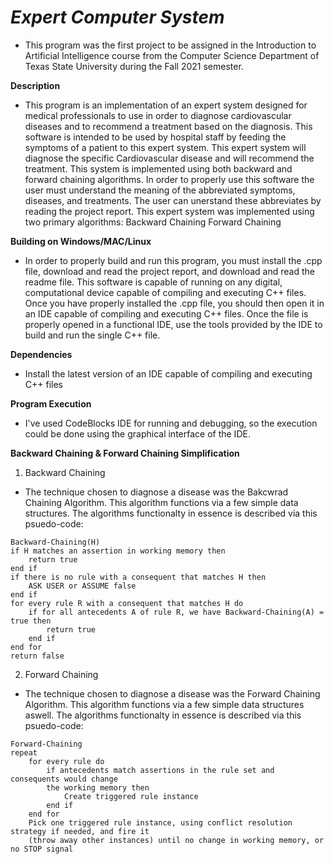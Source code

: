 # ***Expert Computer System***
* This program was the first project to be assigned in the Introduction to Artificial Intelligence course from the Computer Science Department of Texas State University during the Fall 2021 semester.

**Description**
* This program is an implementation of an expert system designed for medical professionals to use in order to diagnose cardiovascular diseases and to recommend a treatment based on the diagnosis. This software is intended to be used by hospital staff by feeding the symptoms of a patient to this expert system. This expert system will diagnose the specific Cardiovascular disease and will recommend the treatment. This system is implemented using both backward and forward chaining algorithms. In order to properly use this software the user must understand the meaning of the abbreviated symptoms, diseases, and treatments. The user can unerstand these abbreviates by reading the project report. This expert system was implemented using two primary algorithms:
Backward Chaining
Forward Chaining

**Building on Windows/MAC/Linux**
* In order to properly build and run this program, you must install the .cpp file, download and read the project report, and download and read the readme file. This software is capable of running on any digital, computational device capable of compiling and executing C++ files.
Once you have properly installed the .cpp file, you should then open it in an IDE capable of compiling and executing C++ files. Once the file is properly opened in a functional IDE, use the tools provided by the IDE to build and run the single C++ file.

**Dependencies**
* Install the latest version of an IDE capable of compiling and executing C++ files

**Program Execution**
* I've used CodeBlocks IDE for running and debugging, so the execution could be done using the graphical interface of the IDE.

**Backward Chaining & Forward Chaining Simplification**
1. Backward Chaining
- The technique chosen to diagnose a disease was the Bakcwrad Chaining Algorithm. This algorithm functions via a few simple data structures. The algorithms functionalty in essence is described via this psuedo-code:
```
Backward-Chaining(H)
if H matches an assertion in working memory then
	return true
end if
if there is no rule with a consequent that matches H then
	ASK USER or ASSUME false
end if
for every rule R with a consequent that matches H do
	if for all antecedents A of rule R, we have Backward-Chaining(A) = true then
		return true
	end if
end for
return false
```
2. Forward Chaining
- The technique chosen to diagnose a disease was the Forward Chaining Algorithm. This algorithm functions via a few simple data structures aswell. The algorithms functionalty in essence is described via this psuedo-code:
```
Forward-Chaining
repeat
	for every rule do
		if antecedents match assertions in the rule set and consequents would change
		the working memory then
			Create triggered rule instance
		end if
	end for
	Pick one triggered rule instance, using conflict resolution strategy if needed, and fire it
	(throw away other instances) until no change in working memory, or no STOP signal
```
